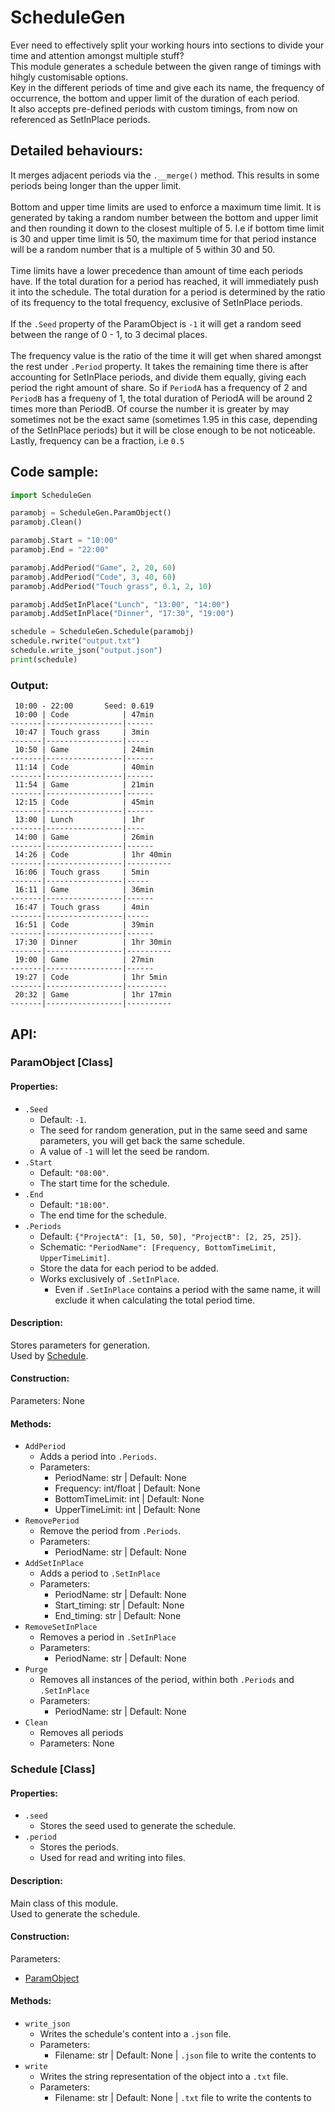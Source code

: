 # ScheduleGen
Ever need to effectively split your working hours into sections to divide your time and attention amongst multiple stuff?<br />
This module generates a schedule between the given range of timings with hihgly customisable options.<br />
Key in the different periods of time and give each its name, the frequency of occurrence, the bottom and upper limit of the duration of each period.<br />
It also accepts pre-defined periods with custom timings, from now on referenced as SetInPlace periods.

## Detailed behaviours:
It merges adjacent periods via the `.__merge()` method. This results in some periods being longer than the upper limit.<br />
<br />
Bottom and upper time limits are used to enforce a maximum time limit. It is generated by taking a random number between the bottom and upper limit and then rounding it down to the closest multiple of 5. I.e if bottom time limit is 30 and upper time limit is 50, the maximum time for that period instance will be a random number that is a multiple of 5 within 30 and 50.<br />
<br />
Time limits have a lower precedence than amount of time each periods have. If the total duration for a period has reached, it will immediately push it into the schedule. The total duration for a period is determined by the ratio of its frequency to the total frequency, exclusive of SetInPlace periods.<br />
<br />
If the `.Seed` property of the ParamObject is `-1` it will get a random seed between the range of 0 - 1, to 3 decimal places.<br />
<br />
The frequency value is the ratio of the time it will get when shared amongst the rest under `.Period` property. It takes the remaining time there is after accounting for SetInPlace periods, and divide them equally, giving each period the right amount of share. So if `PeriodA` has a frequency of 2 and `PeriodB` has a frequeny of 1, the total duration of PeriodA will be around 2 times more than PeriodB. Of course the number it is greater by may sometimes not be the exact same (sometimes 1.95 in this case, depending of the SetInPlace periods) but it will be close enough to be not noticeable. Lastly, frequency can be a fraction, i.e `0.5`

## Code sample:
```py
import ScheduleGen

paramobj = ScheduleGen.ParamObject()
paramobj.Clean()

paramobj.Start = "10:00"
paramobj.End = "22:00"

paramobj.AddPeriod("Game", 2, 20, 60)
paramobj.AddPeriod("Code", 3, 40, 60)
paramobj.AddPeriod("Touch grass", 0.1, 2, 10)

paramobj.AddSetInPlace("Lunch", "13:00", "14:00")
paramobj.AddSetInPlace("Dinner", "17:30", "19:00")

schedule = ScheduleGen.Schedule(paramobj)
schedule.rwrite("output.txt")
schedule.write_json("output.json")
print(schedule)
```
### Output:
```
 10:00 - 22:00       Seed: 0.619
 10:00 | Code            | 47min
-------|-----------------|------
 10:47 | Touch grass     | 3min
-------|-----------------|-----
 10:50 | Game            | 24min
-------|-----------------|------
 11:14 | Code            | 40min
-------|-----------------|------
 11:54 | Game            | 21min
-------|-----------------|------
 12:15 | Code            | 45min
-------|-----------------|------
 13:00 | Lunch           | 1hr
-------|-----------------|----
 14:00 | Game            | 26min
-------|-----------------|------
 14:26 | Code            | 1hr 40min
-------|-----------------|----------
 16:06 | Touch grass     | 5min
-------|-----------------|-----
 16:11 | Game            | 36min
-------|-----------------|------
 16:47 | Touch grass     | 4min
-------|-----------------|-----
 16:51 | Code            | 39min
-------|-----------------|------
 17:30 | Dinner          | 1hr 30min
-------|-----------------|----------
 19:00 | Game            | 27min
-------|-----------------|------
 19:27 | Code            | 1hr 5min
-------|-----------------|---------
 20:32 | Game            | 1hr 17min
-------|-----------------|----------
```

## API:
### ParamObject [Class]

#### Properties:

- `.Seed`
    - Default: `-1`.
    - The seed for random generation, put in the same seed and same parameters, you will get back the same schedule.
    - A value of `-1` will let the seed be random.
- `.Start`
    - Default: `"08:00"`.
    - The start time for the schedule.
- `.End`
    - Default: `"18:00"`.
	- The end time for the schedule.
- `.Periods`
    - Default: `{"ProjectA": [1, 50, 50], "ProjectB": [2, 25, 25]}`.
    - Schematic: `"PeriodName": [Frequency, BottomTimeLimit, UpperTimeLimit]`.
    - Store the data for each period to be added.
    - Works exclusively of `.SetInPlace`.
        - Even if `.SetInPlace` contains a period with the same name, it will exclude it when calculating the total period time.
#### Description:
Stores parameters for generation.<br />
Used by [Schedule]().
#### Construction:
Parameters: None

#### Methods:
- `AddPeriod`<br />
  - Adds a period into `.Periods`.
  - Parameters:
    - PeriodName: str | Default: None
	- Frequency: int/float | Default: None
	- BottomTimeLimit: int | Default: None
	- UpperTimeLimit: int | Default: None
- `RemovePeriod`
  - Remove the period from `.Periods`.
  - Parameters:
    - PeriodName: str | Default: None
- `AddSetInPlace`
  - Adds a period to `.SetInPlace`
  - Parameters:
    - PeriodName: str | Default: None
    - Start_timing: str | Default: None
    - End_timing: str | Default: None
- `RemoveSetInPlace`
  - Removes a period in `.SetInPlace`
  - Parameters:
    - PeriodName: str | Default: None
- `Purge`
  - Removes all instances of the period, within both `.Periods` and `.SetInPlace`
  - Parameters:
    - PeriodName: str | Default: None
- `Clean`
  - Removes all periods
  - Parameters: None


### Schedule [Class]
#### Properties:
- `.seed`
    - Stores the seed used to generate the schedule.
- `.period`
    - Stores the periods.
    - Used for read and writing into files.
#### Description:
Main class of this module.<br />
Used to generate the schedule.
#### Construction:
Parameters:
  - [ParamObject](https://github.com/ballgoesvroomvroom/Modu/tree/main/ScheduleGen#paramobject-class)

#### Methods:
- `write_json`
  - Writes the schedule's content into a `.json` file.
  - Parameters:
    - Filename: str | Default: None | `.json` file to write the contents to
- `write`
  - Writes the string representation of the object into a `.txt` file.
  - Parameters:
    - Filename: str | Default: None | `.txt` file to write the contents to